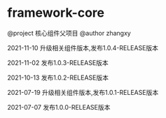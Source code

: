 # framework-core

@project 核心组件父项目
@author zhangxy


2021-11-10 升级相关组件版本,发布1.0.4-RELEASE版本

2021-11-02 发布1.0.3-RELEASE版本

2021-10-13 发布1.0.2-RELEASE版本

2021-07-19 升级相关组件版本,发布1.0.1-RELEASE版本

2021-07-07 发布1.0.0-RELEASE版本
